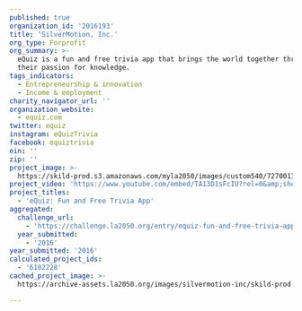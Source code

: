 ```yaml
---
published: true
organization_id: '2016193'
title: 'SilverMotion, Inc.'
org_type: Forprofit
org_summary: >-
  eQuiz is a fun and free trivia app that brings the world together through
  their passion for knowledge.
tags_indicators:
  - Entrepreneurship & innovation
  - Income & employment
charity_navigator_url: ''
organization_website:
  - equiz.com
twitter: equiz
instagram: eQuizTrivia
facebook: equiztrivia
ein: ''
zip: ''
project_image: >-
  https://skild-prod.s3.amazonaws.com/myla2050/images/custom540/7270013455741-team88.jpg
project_video: 'https://www.youtube.com/embed/TA13D1sFcIU?rel=0&amp;showinfo=0'
project_titles:
  - 'eQuiz: Fun and Free Trivia App'
aggregated:
  challenge_url:
    - 'https://challenge.la2050.org/entry/equiz-fun-and-free-trivia-app'
  year_submitted:
    - '2016'
year_submitted: '2016'
calculated_project_ids:
  - '6102228'
cached_project_image: >-
  https://archive-assets.la2050.org/images/silvermotion-inc/skild-prod.s3.amazonaws.com/myla2050/images/custom540/7270013455741-team88.jpg

---
```


